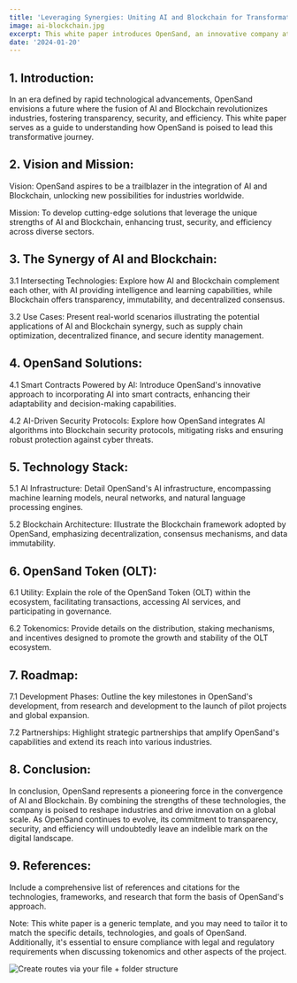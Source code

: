 ```yaml
---
title: 'Leveraging Synergies: Uniting AI and Blockchain for Transformative Solutions'
image: ai-blockchain.jpg
excerpt: This white paper introduces OpenSand, an innovative company at the intersection of Artificial Intelligence (AI) and Blockchain technologies. OpenSand aims to harness the combined power of AI and Blockchain to create groundbreaking solutions that address the challenges of today's digital landscape. This document outlines the company's vision, mission, and the technical foundations of its approach, showcasing the potential impact of this synergy on various industries.
date: '2024-01-20'
---
```


## 1. Introduction:

In an era defined by rapid technological advancements, OpenSand envisions a future where the fusion of AI and Blockchain revolutionizes industries, fostering transparency, security, and efficiency. This white paper serves as a guide to understanding how OpenSand is poised to lead this transformative journey.

## 2. Vision and Mission:

Vision: OpenSand aspires to be a trailblazer in the integration of AI and Blockchain, unlocking new possibilities for industries worldwide.

Mission: To develop cutting-edge solutions that leverage the unique strengths of AI and Blockchain, enhancing trust, security, and efficiency across diverse sectors.

## 3. The Synergy of AI and Blockchain:

3.1 Intersecting Technologies: Explore how AI and Blockchain complement each other, with AI providing intelligence and learning capabilities, while Blockchain offers transparency, immutability, and decentralized consensus.

3.2 Use Cases: Present real-world scenarios illustrating the potential applications of AI and Blockchain synergy, such as supply chain optimization, decentralized finance, and secure identity management.

## 4. OpenSand Solutions:

4.1 Smart Contracts Powered by AI: Introduce OpenSand's innovative approach to incorporating AI into smart contracts, enhancing their adaptability and decision-making capabilities.

4.2 AI-Driven Security Protocols: Explore how OpenSand integrates AI algorithms into Blockchain security protocols, mitigating risks and ensuring robust protection against cyber threats.

## 5. Technology Stack:

5.1 AI Infrastructure: Detail OpenSand's AI infrastructure, encompassing machine learning models, neural networks, and natural language processing engines.

5.2 Blockchain Architecture: Illustrate the Blockchain framework adopted by OpenSand, emphasizing decentralization, consensus mechanisms, and data immutability.

## 6. OpenSand Token (OLT):

6.1 Utility: Explain the role of the OpenSand Token (OLT) within the ecosystem, facilitating transactions, accessing AI services, and participating in governance.

6.2 Tokenomics: Provide details on the distribution, staking mechanisms, and incentives designed to promote the growth and stability of the OLT ecosystem.

## 7. Roadmap:

7.1 Development Phases: Outline the key milestones in OpenSand's development, from research and development to the launch of pilot projects and global expansion.

7.2 Partnerships: Highlight strategic partnerships that amplify OpenSand's capabilities and extend its reach into various industries.

## 8. Conclusion:

In conclusion, OpenSand represents a pioneering force in the convergence of AI and Blockchain. By combining the strengths of these technologies, the company is poised to reshape industries and drive innovation on a global scale. As OpenSand continues to evolve, its commitment to transparency, security, and efficiency will undoubtedly leave an indelible mark on the digital landscape.

## 9. References:

Include a comprehensive list of references and citations for the technologies, frameworks, and research that form the basis of OpenSand's approach.

Note: This white paper is a generic template, and you may need to tailor it to match the specific details, technologies, and goals of OpenSand. Additionally, it's essential to ensure compliance with legal and regulatory requirements when discussing tokenomics and other aspects of the project.

![Create routes via your file + folder structure](ai-blockchain.jpg)
